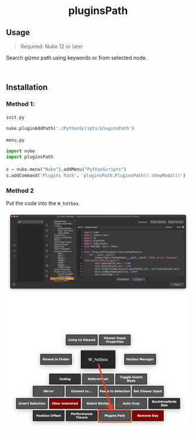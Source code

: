 <h1 align='center'>
  pluginsPath
</h1>

## Usage
> Required: Nuke 12 or later

Search gizmo path using keywords or from selected node.

<br />

## Installation

### Method 1:

`init.py`

```python
nuke.pluginAddPath('./PythonScripts/pluginsPath')
```

`menu.py`

```python
import nuke
import pluginsPath

s = nuke.menu("Nuke").addMenu("PythonScripts")
s.addCommand('Plugins Path'，'pluginsPath.PluginsPath().showModal()')
```

### Method 2

Put the code into the `W_hotbox`.

![usage 01](./images/usage_01.png)
![usage 02](./images/usage_02.png)
